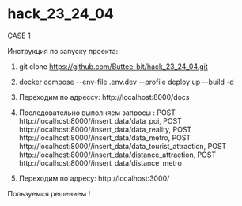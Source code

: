 # hack_23_24_04
CASE 1


Инструкция по запуску проекта:
1. git clone https://github.com/Buttee-bit/hack_23_24_04.git
2. docker compose --env-file .env.dev --profile deploy up --build -d
3. Переходим по адрессу: http://localhost:8000/docs
4. Последовательно выполняем запросы : POST http://localhost:8000//insert_data/data_poi, POST http://localhost:8000//insert_data/data_reality, POST http://localhost:8000//insert_data/data_metro, POST http://localhost:8000//insert_data/data_tourist_attraction, POST http://localhost:8000//insert_data/distance_attraction, POST http://localhost:8000//insert_data/distance_metro

5. Переходим по адресу: http://localhost:3000/

   
Пользуемся решением !
